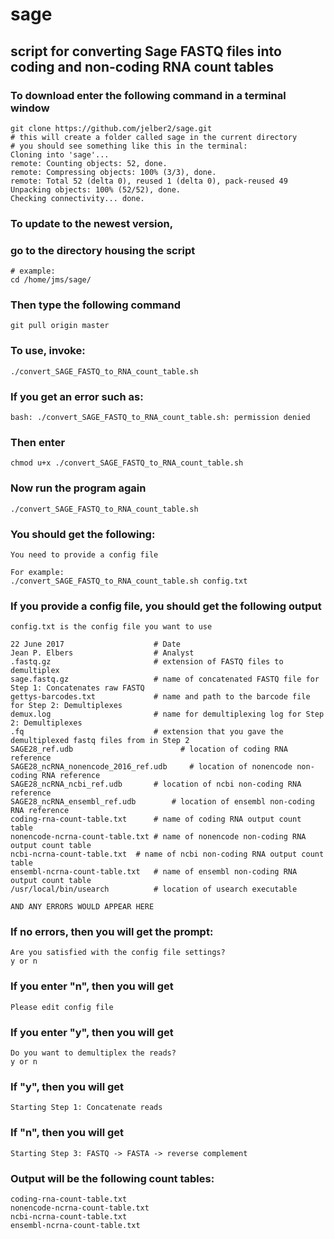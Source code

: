 # sage
## script for converting Sage FASTQ files into coding and non-coding RNA count tables
### To download enter the following command in a terminal window
    git clone https://github.com/jelber2/sage.git
    # this will create a folder called sage in the current directory
    # you should see something like this in the terminal:
    Cloning into 'sage'...
    remote: Counting objects: 52, done.
    remote: Compressing objects: 100% (3/3), done.
    remote: Total 52 (delta 0), reused 1 (delta 0), pack-reused 49
    Unpacking objects: 100% (52/52), done.
    Checking connectivity... done.
### To update to the newest version,
### go to the directory housing the script
    # example:
    cd /home/jms/sage/
### Then type the following command
    git pull origin master
### To use, invoke:
    ./convert_SAGE_FASTQ_to_RNA_count_table.sh 
### If you get an error such as:
    bash: ./convert_SAGE_FASTQ_to_RNA_count_table.sh: permission denied
### Then enter
    chmod u+x ./convert_SAGE_FASTQ_to_RNA_count_table.sh
### Now run the program again
    ./convert_SAGE_FASTQ_to_RNA_count_table.sh
### You should get the following:
    
    You need to provide a config file

    For example:
    ./convert_SAGE_FASTQ_to_RNA_count_table.sh config.txt

### If you provide a config file, you should get the following output
    
    config.txt is the config file you want to use
    
    22 June 2017                    # Date
    Jean P. Elbers                  # Analyst
    .fastq.gz                       # extension of FASTQ files to demultiplex
    sage.fastq.gz                   # name of concatenated FASTQ file for Step 1: Concatenates raw FASTQ
    gettys-barcodes.txt             # name and path to the barcode file for Step 2: Demultiplexes
    demux.log                       # name for demultiplexing log for Step 2: Demultiplexes
    .fq                             # extension that you gave the demultiplexed fastq files from in Step 2
    SAGE28_ref.udb                        # location of coding RNA reference
    SAGE28_ncRNA_nonencode_2016_ref.udb		# location of nonencode non-coding RNA reference
    SAGE28_ncRNA_ncbi_ref.udb		# location of ncbi non-coding RNA reference
    SAGE28_ncRNA_ensembl_ref.udb		# location of ensembl non-coding RNA reference
    coding-rna-count-table.txt      # name of coding RNA output count table
    nonencode-ncrna-count-table.txt	# name of nonencode non-coding RNA output count table
    ncbi-ncrna-count-table.txt	# name of ncbi non-coding RNA output count table
    ensembl-ncrna-count-table.txt	# name of ensembl non-coding RNA output count table
    /usr/local/bin/usearch          # location of usearch executable

    AND ANY ERRORS WOULD APPEAR HERE

### If no errors, then you will get the prompt:
    Are you satisfied with the config file settings?
    y or n
### If you enter "n", then you will get
    Please edit config file
### If you enter "y", then you will get
    Do you want to demultiplex the reads?
    y or n
### If "y", then you will get
    Starting Step 1: Concatenate reads
### If "n", then you will get
    Starting Step 3: FASTQ -> FASTA -> reverse complement
### Output will be the following count tables:
    coding-rna-count-table.txt
    nonencode-ncrna-count-table.txt
    ncbi-ncrna-count-table.txt
    ensembl-ncrna-count-table.txt